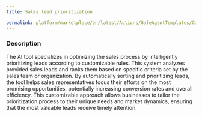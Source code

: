 ```yaml
---
title: Sales lead prioritization

permalink: platform/marketplace/en/latest/Actions/GaleAgentTemplates/GaleTL_015
---
```

### Description

The AI tool specializes in optimizing the sales process by intelligently prioritizing leads according to customizable rules. This system analyzes provided sales leads and ranks them based on specific criteria set by the sales team or organization. By automatically sorting and prioritizing leads, the tool helps sales representatives focus their efforts on the most promising opportunities, potentially increasing conversion rates and overall efficiency. This customizable approach allows businesses to tailor the prioritization process to their unique needs and market dynamics, ensuring that the most valuable leads receive timely attention.